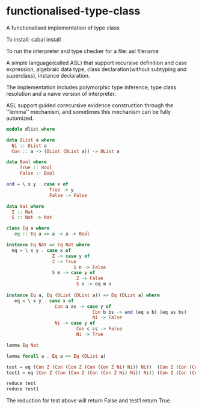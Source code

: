 # functionalised-type-class
A functionalised implementation of type class

To install: cabal install

To run the interpreter and type checker for a file: asl filename

A simple language(called ASL) that support recursive definition and case expression,
algebraic data type, class declaration(without subtyping and superclass),
instance declaration. 

The implementation includes polymorphic type inference, type class resolution and
a naive version of interpreter.

ASL support guided corecursive evidence construction through the ''lemma'' mechanism, 
and sometimes this mechanism can be fully automized.

```haskell
module dlist where

data DList a where
  Ni :: DList a
  Con :: a -> (DList (DList a)) -> DList a

data Bool where
     True :: Bool
     False :: Bool

and = \ x y . case x of
                True -> y
                False -> False

data Nat where
  Z :: Nat
  S :: Nat -> Nat

class Eq a where
   eq :: Eq a => a -> a -> Bool

instance Eq Nat => Eq Nat where
  eq = \ x y . case x of
                 Z -> case y of
		         Z -> True
                         S n -> False
                 S m -> case y of
                          Z -> False
                          S n -> eq m n
                  
instance Eq a, Eq (DList (DList a)) => Eq (DList a) where
   eq = \ x y . case x of
                  Con a as -> case y of
                                Con b bs -> and (eq a b) (eq as bs)
                                Ni -> False
                  Ni -> case y of
                          Con c cs -> False
                          Ni -> True

lemma Eq Nat

lemma forall a . Eq a => Eq (DList a)

test = eq (Con Z (Con (Con Z (Con (Con Z Ni) Ni)) Ni))  (Con Z (Con (Con Z Ni) Ni))
test1 = eq (Con Z (Con (Con Z (Con (Con Z Ni) Ni)) Ni)) (Con Z (Con (Con Z (Con (Con Z Ni) Ni)) Ni))  

reduce test
reduce test1
```

The reduction for test above will return False and test1 return True. 